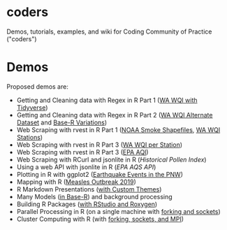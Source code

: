 # coders
Demos, tutorials, examples, and wiki for Coding Community of Practice ("coders")

# Demos

Proposed demos are:

* Getting and Cleaning data with Regex in R Part 1 ([WA WQI with Tidyverse](demos/data_import/wa_wqi/get_wa_wqi.md))
* Getting and Cleaning data with Regex in R Part 2 ([WA WQI Alternate Dataset](demos/data_import/wa_wqi/get_wa_wqi_alt.md) and [Base-R Variations](demos/data_import/wa_wqi/get_wa_wqi_2013_with_base_R.md))
* Web Scraping with rvest in R Part 1 ([NOAA Smoke Shapefiles](demos/data_import/noaa_smoke/get_noaa_smoke.md), [WA WQI Stations](demos/data_import/wa_wqi/get_wa_wqi_stations.md))
* Web Scraping with rvest in R Part 3 ([WA WQI per Station](demos/data_import/wa_wqi/get_wa_wqi_per_station.md))
* Web Scraping with rvest in R Part 3 ([EPA AQI](demos/data_import/epa_aqi/getAQI.md))
* Web Scraping with RCurl and jsonlite in R (_Historical Pollen Index_)
* Using a web API with jsonlite in R (_EPA AQS API_)
* Plotting in R with ggplot2 ([Earthquake Events in the PNW](demos/data_viz/ggplot2%20Presentation/ggplot_presentation_output.md))
* Mapping with R ([Measles Outbreak 2019](demos/data_viz/mapping_wa_measles_outbreak_2019/wa_measles_outbreak_2019.Rmd))
* R Markdown Presentations ([with Custom Themes](demos/pres/pres_demo/Presentations_with_R.md))
* Many Models ([in Base-R](demos/models/bootstrapping/chicago_pollution.md)) and background processing
* Building R Packages ([with RStudio and Roxygen](demos/packages/building_packages/building_r_packages.md))
* Parallel Processing in R (on a single machine with [forking and sockets](demos/hpc/parallel_processing/Parallel_Example_CrossPlatform.md))
* Cluster Computing with R (with [forking, sockets, and MPI](demos/hpc/parallel_processing/Cluster_Computing.md))